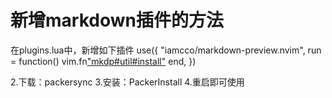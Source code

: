 # 新增markdown插件的方法

在plugins.lua中，新增如下插件
use({
    "iamcco/markdown-preview.nvim",
    run = function() vim.fn["mkdp#util#install"]() end,
})


2.下载：packersync
3.安装：PackerInstall
4.重启即可使用
